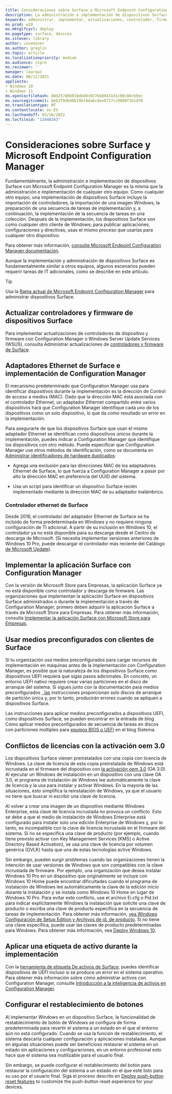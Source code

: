 ```yaml
---
title: Consideraciones sobre Surface y Microsoft Endpoint Configuration Manager
description: La administración e implementación de dispositivos Surface con Configuration Manager es fundamentalmente la misma que cualquier otro equipo; En este artículo se describen escenarios que pueden requerir consideraciones adicionales.
keywords: administrar, implementar, actualizaciones, controlador, firmware
ms.prod: w10
ms.mktglfcycl: deploy
ms.pagetype: surface, devices
ms.sitesec: library
author: coveminer
ms.author: greglin
ms.topic: article
ms.localizationpriority: medium
ms.audience: itpro
ms.reviewer: ''
manager: laurawi
ms.date: 08/12/2021
appliesto:
- Windows 10
- Windows 11
ms.openlocfilehash: 88d25786601bdb88c027b689431d1c08c80cb9ec
ms.sourcegitcommit: beb2f9db90b19b74da6cdee8717cc0888f3b1d70
ms.translationtype: MT
ms.contentlocale: es-ES
ms.lasthandoff: 03/16/2022
ms.locfileid: "12448343"
---
```

# <a name="considerations-for-surface-and-microsoft-endpoint-configuration-manager"></a>Consideraciones sobre Surface y Microsoft Endpoint Configuration Manager

Fundamentalmente, la administración e implementación de dispositivos Surface con Microsoft Endpoint Configuration Manager es la misma que la administración e implementación de cualquier otro equipo. Como cualquier otro equipo, una implementación de dispositivos Surface incluye la importación de controladores, la importación de una imagen Windows, la preparación de una secuencia de tareas de implementación y, a continuación, la implementación de la secuencia de tareas en una colección. Después de la implementación, los dispositivos Surface son como cualquier otro cliente de Windows; para publicar aplicaciones, configuraciones y directivas, usas el mismo proceso que usarías para cualquier otro dispositivo.

Para obtener más información, [consulte Microsoft Endpoint Configuration Manager documentación](/mem/configmgr/).

Aunque la implementación y administración de dispositivos Surface es fundamentalmente similar a otros equipos, algunos escenarios pueden requerir tareas de IT adicionales, como se describe en este artículo. 

> [!TIP]
> Usa la [Rama actual de Microsoft Endpoint Configuration Manager](/mem/configmgr/core/servers/manage/updates) para administrar dispositivos Surface.

## <a name="update-surface-device-drivers-and-firmware"></a>Actualizar controladores y firmware de dispositivos Surface

Para implementar actualizaciones de controladores de dispositivo y firmware con Configuration Manager o Windows Server Update Services (WSUS), consulta Administrar actualizaciones de [controladores y firmware de Surface](manage-surface-driver-and-firmware-updates.md).

## <a name="surface-ethernet-adapters-and-configuration-manager-deployment"></a>Adaptadores Ethernet de Surface e implementación de Configuration Manager

El mecanismo predeterminado que Configuration Manager usa para identificar dispositivos durante la implementación es la dirección de Control de acceso a medios (MAC). Dado que la dirección MAC está asociada con el controlador Ethernet, un adaptador Ethernet compartido entre varios dispositivos hará que Configuration Manager identifique cada uno de los dispositivos como un solo dispositivo, lo que da como resultado un error en la implementación. 

Para asegurarte de que los dispositivos Surface que usan el mismo adaptador Ethernet se identifican como dispositivos únicos durante la implementación, puedes indicar a Configuration Manager que identifique los dispositivos con otro método. Puede especificar que Configuration Manager use otros métodos de identificación, como se documenta en [Administrar identificadores de hardware duplicados](/mem/configmgr/core/clients/manage/manage-clients#manage-duplicate-hardware-identifiers):

- Agrega una exclusión para las direcciones MAC de los adaptadores Ethernet de Surface, lo que fuerza a Configuration Manager a pasar por alto la dirección MAC en preferencia del UUID del sistema.

- Usa un script para identificar un dispositivo Surface recién implementado mediante la dirección MAC de su adaptador inalámbrico.

### <a name="surface-ethernet-driver"></a>Controlador ethernet de Surface

Desde 2016, el controlador del adaptador Ethernet de Surface se ha incluido de forma predeterminada en Windows y no requiere ninguna configuración de TI adicional. A partir de su inclusión en Windows 10, el controlador ya no está disponible para su descarga desde el Centro de descarga de Microsoft. (Si necesita implementar versiones anteriores de Windows 10 Pro, puede descargar el controlador más reciente del Catálogo [de Microsoft Update](https://www.catalog.update.microsoft.com/Search.aspx?q=surface%20ethernet%20drivers)).

## <a name="deploy-surface-app-with-configuration-manager"></a>Implementar la aplicación Surface con Configuration Manager

Con la versión de Microsoft Store para Empresas, la aplicación Surface ya no está disponible como controlador y descarga de firmware. Las organizaciones que implementan la aplicación Surface en dispositivos Surface administrados o durante la implementación a través de Configuration Manager, primero deben adquirir la aplicación Surface a través de Microsoft Store para Empresas. Para obtener más información, consulta [Implementar la aplicación Surface con Microsoft Store para Empresas](deploy-surface-app-with-windows-store-for-business.md).

## <a name="use-prestaged-media-with-surface-clients"></a>Usar medios preconfigurados con clientes de Surface

Si tu organización usa medios preconfigurados para cargar recursos de implementación en máquinas antes de la implementación con Configuration Manager, es posible que la naturaleza de los dispositivos Surface como dispositivos UEFI requiera que sigas pasos adicionales. En concreto, un entorno UEFI nativo requiere crear varias particiones en el disco de arranque del sistema. Si sigues junto con la documentación para medios preconfigurados [, las](/mem/configmgr/osd/deploy-use/create-prestaged-media) instrucciones proporcionan solo discos de arranque de partición única y, por lo tanto, producirán errores cuando se apliquen a dispositivos Surface.

Las instrucciones para aplicar medios preconfigurados a dispositivos UEFI, como dispositivos Surface, se pueden encontrar en la entrada de blog Cómo aplicar medios preconfigurados de secuencia de tareas en discos con particiones múltiples para [equipos BIOS o UEFI](https://techcommunity.microsoft.com/t5/configuration-manager-archive/how-to-apply-task-sequence-prestaged-media-on-multi-partitioned/ba-p/392239) en el blog Sistema.

## <a name="licensing-conflicts-with-oem-activation-30"></a>Conflictos de licencias con la activación oem 3.0

Los dispositivos Surface vienen preinstalados con una copia con licencia de Windows. La clave de licencia de esta copia preinstalada de Windows está incrustada en el firmware del dispositivo con [la activación oem 3.0](/windows-hardware/manufacture/desktop/oem-activation-3) (OA 3.0). Al ejecutar un Windows de instalación en un dispositivo con una clave OA 3.0, el programa de instalación de Windows lee automáticamente la clave de licencia y la usa para instalar y activar Windows. En la mayoría de las situaciones, esto simplifica la reinstalación de Windows, ya que el usuario no tiene que buscar ni escribir una clave de licencia.

Al volver a crear una imagen de un dispositivo mediante Windows Enterprise, esta clave de licencia incrustada no provoca un conflicto. Esto se debe a que el medio de instalación de Windows Enterprise está configurado para instalar solo una edición Enterprise de Windows y, por lo tanto, es incompatible con la clave de licencia incrustada en el firmware del sistema. Si no se especifica una clave de producto (por ejemplo, cuando tiene previsto activar con Key Management Services [KMS] o Active Directory Based Activation), se usa una clave de licencia por volumen genérica (GVLK) hasta que una de estas tecnologías active Windows.

Sin embargo, pueden surgir problemas cuando las organizaciones tienen la intención de usar versiones de Windows que son compatibles con la clave incrustada de firmware. Por ejemplo, una organización que desea instalar Windows 10 Pro en un dispositivo que originalmente se incluye con Windows 10 Home puede encontrar dificultades cuando el programa de instalación de Windows lee automáticamente la clave de la edición inicio durante la instalación y se instala como Windows 10 Home en lugar de Windows 10 Pro. Para evitar este conflicto, use el archivo Ei.cfg o Pid.txt para indicar explícitamente Windows la instalación que solicite una clave de producto o escriba una clave de producto específica en la secuencia de tareas de implementación. Para obtener más información, [vea Windows Configuración de Setup Edition y Archivos de id. de producto](/windows-hardware/manufacture/desktop/windows-setup-edition-configuration-and-product-id-files--eicfg-and-pidtxt). Si no tiene una clave específica, puede usar las claves de producto predeterminadas para Windows. Para obtener más información, vea [Deploy Windows 10](/windows/deployment/deploy).

## <a name="apply-an-asset-tag-during-deployment"></a>Aplicar una etiqueta de activo durante la implementación

Con la [herramienta de etiqueta De activos de Surface](assettag.md), puedes identificar dispositivos de UEFI incluso si se produce un error en el sistema operativo. Para obtener más información sobre cómo administrar activos con Configuration Manager, consulte [Introducción a la inteligencia de activos en Configuration Manager](/mem/configmgr/core/clients/manage/asset-intelligence/introduction-to-asset-intelligence).

## <a name="configure-push-button-reset"></a>Configurar el restablecimiento de botones

Al implementar Windows en un dispositivo Surface, la funcionalidad de restablecimiento de botón de Windows se configura de forma predeterminada para revertir el sistema a un estado en el que el entorno aún no está configurado. Cuando se usa la función de restablecimiento, el sistema descarta cualquier configuración y aplicaciones instaladas. Aunque en algunas situaciones puede ser beneficioso restaurar el sistema en un estado sin aplicaciones y configuraciones, en un entorno profesional esto hace que el sistema sea inutilizable para el usuario final.

Sin embargo, se puede configurar el restablecimiento del botón para restaurar la configuración del sistema a un estado en el que esté listo para su uso por el usuario final. Siga el proceso descrito en [Deploy push-button reset features](/windows-hardware/manufacture/desktop/deploy-push-button-reset-features) to customize the push-button reset experience for your devices.

